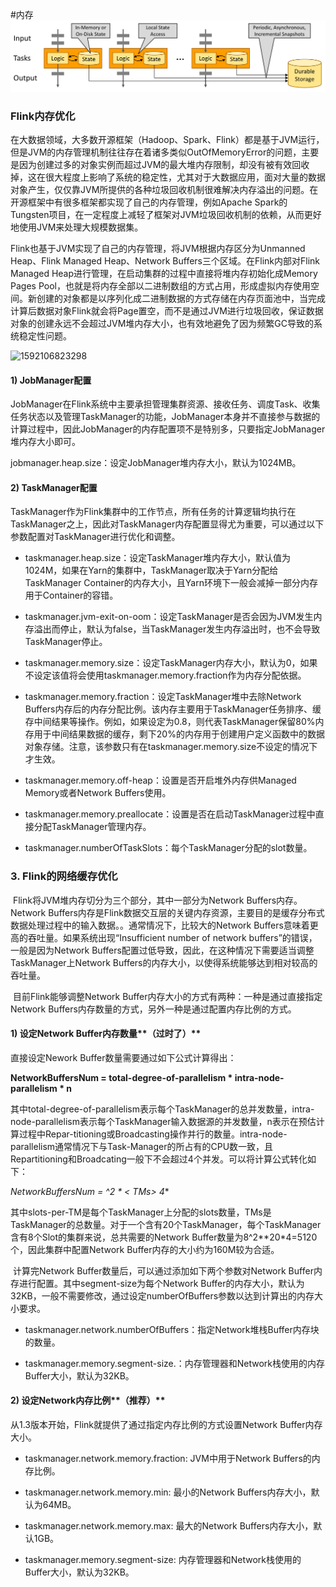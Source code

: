 #内存
![](.z_05_flink_06_内存优化_images/84017850.png)
### **Flink内存优化**

​	在大数据领域，大多数开源框架（Hadoop、Spark、Flink）都是基于JVM运行，但是JVM的内存管理机制往往存在着诸多类似OutOfMemoryError的问题，主要是因为创建过多的对象实例而超过JVM的最大堆内存限制，却没有被有效回收掉，这在很大程度上影响了系统的稳定性，尤其对于大数据应用，面对大量的数据对象产生，仅仅靠JVM所提供的各种垃圾回收机制很难解决内存溢出的问题。在开源框架中有很多框架都实现了自己的内存管理，例如Apache Spark的Tungsten项目，在一定程度上减轻了框架对JVM垃圾回收机制的依赖，从而更好地使用JVM来处理大规模数据集。

Flink也基于JVM实现了自己的内存管理，将JVM根据内存区分为Unmanned Heap、Flink Managed Heap、Network Buffers三个区域。在Flink内部对Flink Managed Heap进行管理，在启动集群的过程中直接将堆内存初始化成Memory Pages Pool，也就是将内存全部以二进制数组的方式占用，形成虚拟内存使用空间。新创建的对象都是以序列化成二进制数据的方式存储在内存页面池中，当完成计算后数据对象Flink就会将Page置空，而不是通过JVM进行垃圾回收，保证数据对象的创建永远不会超过JVM堆内存大小，也有效地避免了因为频繁GC导致的系统稳定性问题。

![1592106823298](C:\Users\root\AppData\Roaming\Typora\typora-user-images\1592106823298.png)



#### 1) **JobManager配置**

​	JobManager在Flink系统中主要承担管理集群资源、接收任务、调度Task、收集任务状态以及管理TaskManager的功能，JobManager本身并不直接参与数据的计算过程中，因此JobManager的内存配置项不是特别多，只要指定JobManager堆内存大小即可。

jobmanager.heap.size：设定JobManager堆内存大小，默认为1024MB。

#### 2) **TaskManager配置**

​	TaskManager作为Flink集群中的工作节点，所有任务的计算逻辑均执行在TaskManager之上，因此对TaskManager内存配置显得尤为重要，可以通过以下参数配置对TaskManager进行优化和调整。

- taskmanager.heap.size：设定TaskManager堆内存大小，默认值为1024M，如果在Yarn的集群中，TaskManager取决于Yarn分配给TaskManager Container的内存大小，且Yarn环境下一般会减掉一部分内存用于Container的容错。

- taskmanager.jvm-exit-on-oom：设定TaskManager是否会因为JVM发生内存溢出而停止，默认为false，当TaskManager发生内存溢出时，也不会导致TaskManager停止。

- taskmanager.memory.size：设定TaskManager内存大小，默认为0，如果不设定该值将会使用taskmanager.memory.fraction作为内存分配依据。

- taskmanager.memory.fraction：设定TaskManager堆中去除Network Buffers内存后的内存分配比例。该内存主要用于TaskManager任务排序、缓存中间结果等操作。例如，如果设定为0.8，则代表TaskManager保留80%内存用于中间结果数据的缓存，剩下20%的内存用于创建用户定义函数中的数据对象存储。注意，该参数只有在taskmanager.memory.size不设定的情况下才生效。

- taskmanager.memory.off-heap：设置是否开启堆外内存供Managed Memory或者Network Buffers使用。

- taskmanager.memory.preallocate：设置是否在启动TaskManager过程中直接分配TaskManager管理内存。

- taskmanager.numberOfTaskSlots：每个TaskManager分配的slot数量。

### 3. **Flink的网络缓存优化**

​	Flink将JVM堆内存切分为三个部分，其中一部分为Network Buffers内存。Network Buffers内存是Flink数据交互层的关键内存资源，主要目的是缓存分布式数据处理过程中的输入数据。。通常情况下，比较大的Network Buffers意味着更高的吞吐量。如果系统出现“Insufficient number of network buffers”的错误，一般是因为Network Buffers配置过低导致，因此，在这种情况下需要适当调整TaskManager上Network Buffers的内存大小，以使得系统能够达到相对较高的吞吐量。

​	目前Flink能够调整Network Buffer内存大小的方式有两种：一种是通过直接指定Network Buffers内存数量的方式，另外一种是通过配置内存比例的方式。

#### 1) **设定Network Buffer内存数量****（过时了）**

直接设定Nework Buffer数量需要通过如下公式计算得出：

**NetworkBuffersNum = total-degree-of-parallelism \* intra-node-parallelism * n**

其中total-degree-of-parallelism表示每个TaskManager的总并发数量，intra-node-parallelism表示每个TaskManager输入数据源的并发数量，n表示在预估计算过程中Repar-titioning或Broadcasting操作并行的数量。intra-node-parallelism通常情况下与Task-Manager的所占有的CPU数一致，且Repartitioning和Broadcating一般下不会超过4个并发。可以将计算公式转化如下：

**NetworkBuffersNum  = <slots-per-TM>^2 \* < TMs>* 4**

​	其中slots-per-TM是每个TaskManager上分配的slots数量，TMs是TaskManager的总数量。对于一个含有20个TaskManager，每个TaskManager含有8个Slot的集群来说，总共需要的Network Buffer数量为8^2**20*4=5120个，因此集群中配置Network Buffer内存的大小约为160M较为合适。

​	计算完Network Buffer数量后，可以通过添加如下两个参数对Network Buffer内存进行配置。其中segment-size为每个Network Buffer的内存大小，默认为32KB，一般不需要修改，通过设定numberOfBuffers参数以达到计算出的内存大小要求。

- taskmanager.network.numberOfBuffers：指定Network堆栈Buffer内存块的数量。

- taskmanager.memory.segment-size.：内存管理器和Network栈使用的内存Buffer大小，默认为32KB。

#### 2) **设定Network内存比例****（推荐）**

从1.3版本开始，Flink就提供了通过指定内存比例的方式设置Network Buffer内存大小。

 

- taskmanager.network.memory.fraction: JVM中用于Network Buffers的内存比例。

- taskmanager.network.memory.min: 最小的Network Buffers内存大小，默认为64MB。

- taskmanager.network.memory.max: 最大的Network Buffers内存大小，默认1GB。

- taskmanager.memory.segment-size: 内存管理器和Network栈使用的Buffer大小，默认为32KB。
